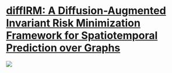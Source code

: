 [diffIRM: A Diffusion-Augmented Invariant Risk Minimization Framework for Spatiotemporal Prediction over Graphs](https://haotianxiangsti.github.io/haotianxiang.github.io/files/TSAS2023.pdf)
===
<img src="https://haotianxiangsti.github.io/haotianxiang.github.io/images/flowchart_1.jpg">
